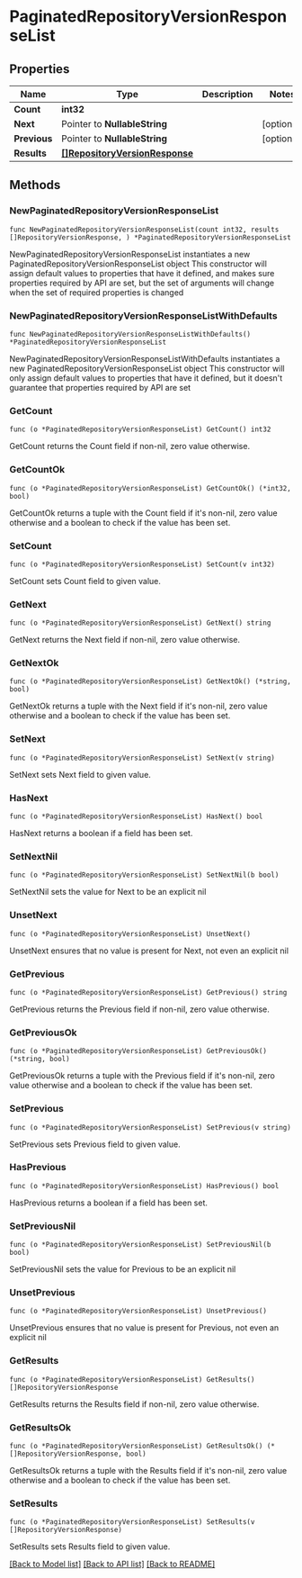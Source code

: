 # PaginatedRepositoryVersionResponseList

## Properties

Name | Type | Description | Notes
------------ | ------------- | ------------- | -------------
**Count** | **int32** |  | 
**Next** | Pointer to **NullableString** |  | [optional] 
**Previous** | Pointer to **NullableString** |  | [optional] 
**Results** | [**[]RepositoryVersionResponse**](RepositoryVersionResponse.md) |  | 

## Methods

### NewPaginatedRepositoryVersionResponseList

`func NewPaginatedRepositoryVersionResponseList(count int32, results []RepositoryVersionResponse, ) *PaginatedRepositoryVersionResponseList`

NewPaginatedRepositoryVersionResponseList instantiates a new PaginatedRepositoryVersionResponseList object
This constructor will assign default values to properties that have it defined,
and makes sure properties required by API are set, but the set of arguments
will change when the set of required properties is changed

### NewPaginatedRepositoryVersionResponseListWithDefaults

`func NewPaginatedRepositoryVersionResponseListWithDefaults() *PaginatedRepositoryVersionResponseList`

NewPaginatedRepositoryVersionResponseListWithDefaults instantiates a new PaginatedRepositoryVersionResponseList object
This constructor will only assign default values to properties that have it defined,
but it doesn't guarantee that properties required by API are set

### GetCount

`func (o *PaginatedRepositoryVersionResponseList) GetCount() int32`

GetCount returns the Count field if non-nil, zero value otherwise.

### GetCountOk

`func (o *PaginatedRepositoryVersionResponseList) GetCountOk() (*int32, bool)`

GetCountOk returns a tuple with the Count field if it's non-nil, zero value otherwise
and a boolean to check if the value has been set.

### SetCount

`func (o *PaginatedRepositoryVersionResponseList) SetCount(v int32)`

SetCount sets Count field to given value.


### GetNext

`func (o *PaginatedRepositoryVersionResponseList) GetNext() string`

GetNext returns the Next field if non-nil, zero value otherwise.

### GetNextOk

`func (o *PaginatedRepositoryVersionResponseList) GetNextOk() (*string, bool)`

GetNextOk returns a tuple with the Next field if it's non-nil, zero value otherwise
and a boolean to check if the value has been set.

### SetNext

`func (o *PaginatedRepositoryVersionResponseList) SetNext(v string)`

SetNext sets Next field to given value.

### HasNext

`func (o *PaginatedRepositoryVersionResponseList) HasNext() bool`

HasNext returns a boolean if a field has been set.

### SetNextNil

`func (o *PaginatedRepositoryVersionResponseList) SetNextNil(b bool)`

 SetNextNil sets the value for Next to be an explicit nil

### UnsetNext
`func (o *PaginatedRepositoryVersionResponseList) UnsetNext()`

UnsetNext ensures that no value is present for Next, not even an explicit nil
### GetPrevious

`func (o *PaginatedRepositoryVersionResponseList) GetPrevious() string`

GetPrevious returns the Previous field if non-nil, zero value otherwise.

### GetPreviousOk

`func (o *PaginatedRepositoryVersionResponseList) GetPreviousOk() (*string, bool)`

GetPreviousOk returns a tuple with the Previous field if it's non-nil, zero value otherwise
and a boolean to check if the value has been set.

### SetPrevious

`func (o *PaginatedRepositoryVersionResponseList) SetPrevious(v string)`

SetPrevious sets Previous field to given value.

### HasPrevious

`func (o *PaginatedRepositoryVersionResponseList) HasPrevious() bool`

HasPrevious returns a boolean if a field has been set.

### SetPreviousNil

`func (o *PaginatedRepositoryVersionResponseList) SetPreviousNil(b bool)`

 SetPreviousNil sets the value for Previous to be an explicit nil

### UnsetPrevious
`func (o *PaginatedRepositoryVersionResponseList) UnsetPrevious()`

UnsetPrevious ensures that no value is present for Previous, not even an explicit nil
### GetResults

`func (o *PaginatedRepositoryVersionResponseList) GetResults() []RepositoryVersionResponse`

GetResults returns the Results field if non-nil, zero value otherwise.

### GetResultsOk

`func (o *PaginatedRepositoryVersionResponseList) GetResultsOk() (*[]RepositoryVersionResponse, bool)`

GetResultsOk returns a tuple with the Results field if it's non-nil, zero value otherwise
and a boolean to check if the value has been set.

### SetResults

`func (o *PaginatedRepositoryVersionResponseList) SetResults(v []RepositoryVersionResponse)`

SetResults sets Results field to given value.



[[Back to Model list]](../README.md#documentation-for-models) [[Back to API list]](../README.md#documentation-for-api-endpoints) [[Back to README]](../README.md)


